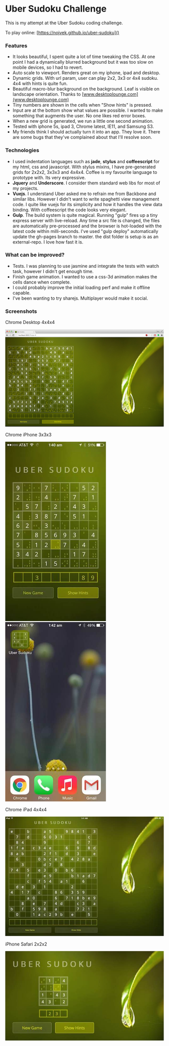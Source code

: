 # Uber Sudoku Challenge

This is my attempt at the Uber Sudoku coding challenge.

To play online: [https://nojvek.github.io/uber-sudoku]()

### Features
 * It looks beautiful, I spent quite a lot of time tweaking the CSS. At one point I had a dynamically blurred background but it was too slow on mobile devices, so I had to revert.
 * Auto scale to viewport. Renders great on my iphone, ipad and desktop. 
 * Dynamic grids. With url param, user can play 2x2, 3x3 or 4x4 sudoku. 4x4 with hints is quite fun.
 * Beautiful macro-blur background on the background. Leaf is visible on landscape orientation. Thanks to [www.desktoplounge.com](www.desktoplounge.com)
 * Tiny numbers are shown in the cells when "Show hints" is pressed.
 * Input are at the bottom show what values are possible. I wanted to make something that augments the user. No one likes red error boxes. 
 * When a new grid is generated, we run a little one second animation.
 * Tested with iphone 5s, ipad 3, Chrome latest, IE11, and Samsung S3.
 * My friends think I should actually turn it into an app. They love it. There are some bugs that they've complained about that I'll resolve soon.

### Technologies
 * I used indentation languages such as **jade**, **stylus** and **coffeescript** for my html, css and javascript. With stylus mixins, I have pre-generated grids for 2x2x2, 3x3x3 and 4x4x4. Coffee is my favourite language to prototype with. Its very expressive.
 * **Jquery** and **Underscore**. I consider them standard web libs for most of my projects. 
 * **Vuejs**. I understand Uber asked me to refrain me from Backbone and similar libs. However I didn't want to write spaghetti view management code. I quite like vuejs for its simplicity and how it handles the view data binding. With coffeescript the code looks very elegant.
 * **Gulp**. The build system is quite magical. Running "gulp" fires up a tiny express server with live-reload. Any time a src file is changed, the files are automatically pre-processed and the browser is hot-loaded with the latest code within milli-seconds. I've used "gulp deploy" automatically update the gh-pages branch to master. the dist folder is setup is as an external-repo. I love how fast it is.


### What can be improved?
 * Tests. I was planning to use jasmine and integrate the tests with watch task, however I didn't get enough time.
 * Finish game animation. I wanted to use a css-3d animation makes the cells dance when complete. 
 * I could probably improve the initial loading perf and make it offline capable.
 * I've been wanting to try sharejs. Multiplayer would make it social.

### Screenshots

Chrome Desktop 4x4x4

![](screenshots/desktop.jpg?raw=true)

Chrome iPhone 3x3x3

![](screenshots/iphone.jpg?raw=true)
![](screenshots/iphone_app.jpg?raw=true)

Chrome iPad 4x4x4

![](screenshots/ipad.jpg?raw=true)

iPhone Safari 2x2x2

![](screenshots/2x2.jpg?raw=true)
